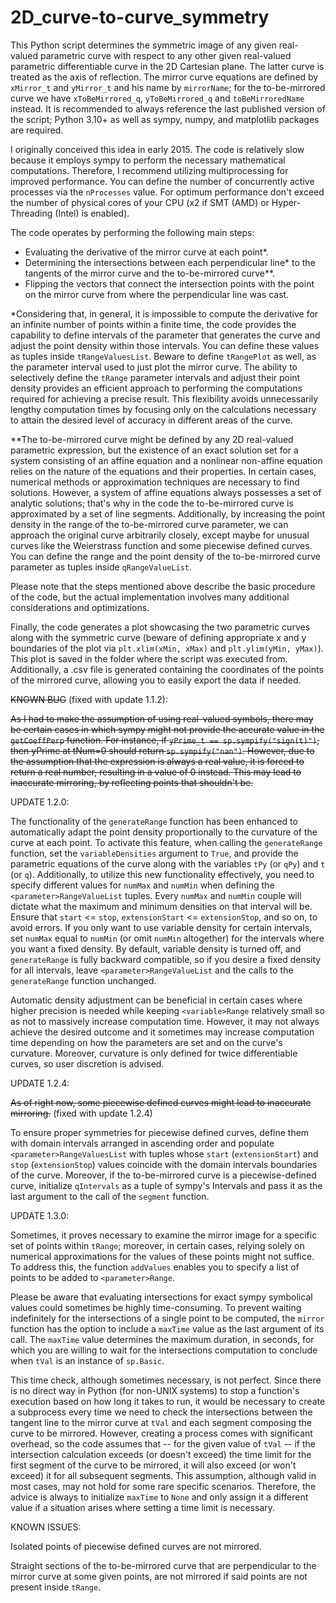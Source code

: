 # 2D_curve-to-curve_symmetry
This Python script determines the symmetric image of any given real-valued parametric curve with respect to any other given real-valued parametric differentiable curve in the 2D Cartesian plane. The latter curve is treated as the axis of reflection. The mirror curve equations are defined by ```xMirror_t``` and ```yMirror_t``` and his name by ```mirrorName```; for the to-be-mirrored curve we have ```xToBeMirrored_q```, ```yToBeMirrored_q``` and ```toBeMirroredName``` instead. It is recommended to always reference the last published version of the script; Python 3.10+ as well as sympy, numpy, and matplotlib packages are required.

I originally conceived this idea in early 2015. The code is relatively slow because it employs sympy to perform the necessary mathematical computations. Therefore, I recommend utilizing multiprocessing for improved performance. You can define the number of concurrently active processes via the ```nProcesses``` value. For optimum performance don't exceed the number of physical cores of your CPU (x2 if SMT (AMD) or Hyper-Threading (Intel) is enabled).

The code operates by performing the following main steps:

 - Evaluating the derivative of the mirror curve at each point*.
 - Determining the intersections between each perpendicular line* to the tangents of the mirror curve and the to-be-mirrored curve**.
 - Flipping the vectors that connect the intersection points with the point on the mirror curve from where the perpendicular line was cast.

*Considering that, in general, it is impossible to compute the derivative for an infinite number of points within a finite time, the code provides the capability to define intervals of the parameter that generates the curve and adjust the point density within those intervals. You can define these values as tuples inside ```tRangeValuesList```. Beware to define ```tRangePlot``` as well, as the parameter interval used to just plot the mirror curve. The ability to selectively define the ```tRange``` parameter intervals and adjust their point density provides an efficient approach to performing the computations required for achieving a precise result. This flexibility avoids unnecessarily lengthy computation times by focusing only on the calculations necessary to attain the desired level of accuracy in different areas of the curve.

**The to-be-mirrored curve might be defined by any 2D real-valued parametric expression, but the existence of an exact solution set for a system consisting of an affine equation and a nonlinear non-affine equation relies on the nature of the equations and their properties. In certain cases, numerical methods or approximation techniques are necessary to find solutions. However, a system of affine equations always possesses a set of analytic solutions; that's why in the code the to-be-mirrored curve is approximated by a set of line segments. Additionally, by increasing the point density in the range of the to-be-mirrored curve parameter, we can approach the original curve arbitrarily closely, except maybe for unusual curves like the Weierstrass function and some piecewise defined curves. You can define the range and the point density of the to-be-mirrored curve parameter as tuples inside ```qRangeValueList```.

Please note that the steps mentioned above describe the basic procedure of the code, but the actual implementation involves many additional considerations and optimizations.

Finally, the code generates a plot showcasing the two parametric curves along with the symmetric curve (beware of defining appropriate x and y boundaries of the plot via ```plt.xlim(xMin, xMax)``` and ```plt.ylim(yMin, yMax)```). This plot is saved in the folder where the script was executed from. Additionally, a .csv file is generated containing the coordinates of the points of the mirrored curve, allowing you to easily export the data if needed.


~~KNOWN BUG~~ (fixed with update 1.1.2):

~~As I had to make the assumption of using real-valued symbols, there may be certain cases in which sympy might not provide the accurate value in the ```getCoeffPerp``` function. For instance, if ```yPrime_t == sp.sympify("sign(t)")```, then yPrime at tNum=0 should return ```sp.sympify("nan")```. However, due to the assumption that the expression is always a real value, it is forced to return a real number, resulting in a value of 0 instead. This may lead to inaccurate mirroring, by reflecting points that shouldn't be.~~

UPDATE 1.2.0:

The functionality of the ```generateRange``` function has been enhanced to automatically adapt the point density proportionally to the curvature of the curve at each point. To activate this feature, when calling the ```generateRange``` function, set the ```variableDensities``` argument to ```True```, and provide the parametric equations of the curve along with the variables ```tPy``` (or ```qPy```) and ```t``` (or ```q```). Additionally, to utilize this new functionality effectively, you need to specify different values for ```numMax``` and ```numMin``` when defining the ```<parameter>RangeValueList``` tuples. Every ```numMax``` and ```numMin``` couple will dictate what the maximum and minimum densities on that interval will be. Ensure that ```start``` <= ```stop```, ```extensionStart``` <= ```extensionStop```, and so on, to avoid errors. If you only want to use variable density for certain intervals, set ```numMax``` equal to ```numMin``` (or omit ```numMin``` altogether) for the intervals where you want a fixed density. By default, variable density is turned off, and ```generateRange``` is fully backward compatible, so if you desire a fixed density for all intervals, leave ```<parameter>RangeValueList``` and the calls to the ```generateRange``` function unchanged.

Automatic density adjustment can be beneficial in certain cases where higher precision is needed while keeping ```<variable>Range``` relatively small so as not to massively increase computation time. However, it may not always achieve the desired outcome and it sometimes may increase computation time depending on how the parameters are set and on the curve's curvature. Moreover, curvature is only defined for twice differentiable curves, so user discretion is advised.


UPDATE 1.2.4:

~~As of right now, some piecewise defined curves might lead to inaccurate mirroring.~~ (fixed with update 1.2.4)

To ensure proper symmetries for piecewise defined curves, define them with domain intervals arranged in ascending order and populate ```<parameter>RangeValuesList``` with tuples whose ```start``` (```extensionStart```) and ```stop``` (```extensionStop```) values coincide with the domain intervals boundaries of the curve. Moreover, if the to-be-mirrored curve is a piecewise-defined curve, initialize ```qIntervals``` as a tuple of sympy's Intervals and pass it as the last argument to the call of the ```segment``` function.

UPDATE 1.3.0:

Sometimes, it proves necessary to examine the mirror image for a specific set of points within ```tRange```; moreover, in certain cases, relying solely on numerical approximations for the values of these points might not suffice. To address this, the function ```addValues``` enables you to specify a list of points to be added to ```<parameter>Range```.

Please be aware that evaluating intersections for exact sympy symbolical values could sometimes be highly time-consuming. To prevent waiting indefinitely for the intersections of a single point to be computed, the ```mirror``` function has the option to include a ```maxTime``` value as the last argument of its call. The ```maxTime``` value determines the maximum duration, in seconds, for which you are willing to wait for the intersections computation to conclude when ```tVal``` is an instance of ```sp.Basic```.

This time check, although sometimes necessary, is not perfect. Since there is no direct way in Python (for non-UNIX systems) to stop a function's execution based on how long it takes to run, it would be necessary to create a subprocess every time we need to check the intersections between the tangent line to the mirror curve at ```tVal``` and each segment composing the curve to be mirrored. However, creating a process comes with significant overhead, so the code assumes that -- for the given value of ```tVal``` -- if the intersection calculation exceeds (or doesn't exceed) the time limit for the first segment of the curve to be mirrored, it will also exceed (or won't exceed) it for all subsequent segments. This assumption, although valid in most cases, may not hold for some rare specific scenarios. Therefore, the advice is always to initialize ```maxTime``` to ```None``` and only assign it a different value if a situation arises where setting a time limit is necessary.

KNOWN ISSUES:

Isolated points of piecewise defined curves are not mirrored.

Straight sections of the to-be-mirrored curve that are perpendicular to the mirror curve at some given points, are not mirrored if said points are not present inside ```tRange```.
